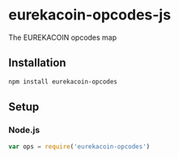 # eurekacoin-opcodes-js
The EUREKACOIN opcodes map

## Installation
``` bash
npm install eurekacoin-opcodes
```

## Setup
### Node.js
``` javascript
var ops = require('eurekacoin-opcodes')
```